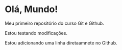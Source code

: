 # Olá, Mundo!
 Meu primeiro repositório do curso Git e Github.

Estou testando modificações.


Estou adicionando uma linha diretaamnete no Github.
